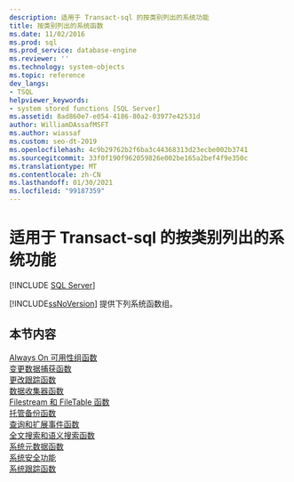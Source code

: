 ```yaml
---
description: 适用于 Transact-sql 的按类别列出的系统功能
title: 按类别列出的系统函数
ms.date: 11/02/2016
ms.prod: sql
ms.prod_service: database-engine
ms.reviewer: ''
ms.technology: system-objects
ms.topic: reference
dev_langs:
- TSQL
helpviewer_keywords:
- system stored functions [SQL Server]
ms.assetid: 8ad860e7-e054-4186-80a2-03977e42531d
author: WilliamDAssafMSFT
ms.author: wiassaf
ms.custom: seo-dt-2019
ms.openlocfilehash: 4c9b29762b2f6ba3c44368313d23ecbe002b3741
ms.sourcegitcommit: 33f0f190f962059826e002be165a2bef4f9e350c
ms.translationtype: MT
ms.contentlocale: zh-CN
ms.lasthandoff: 01/30/2021
ms.locfileid: "99187359"
---
```

# <a name="system-functions-by-category-for-transact-sql"></a>适用于 Transact-sql 的按类别列出的系统功能
[!INCLUDE [SQL Server](../../includes/applies-to-version/sqlserver.md)]

  [!INCLUDE[ssNoVersion](../../includes/ssnoversion-md.md)] 提供下列系统函数组。  
  
## <a name="in-this-section"></a>本节内容  
 [Always On 可用性组函数](../../relational-databases/system-functions/always-on-availability-groups-functions-transact-sql.md)  
 [变更数据捕获函数](../../relational-databases/system-functions/change-data-capture-functions-transact-sql.md)  
 [更改跟踪函数](../../relational-databases/system-functions/change-tracking-functions-transact-sql.md)  
 [数据收集器函数](../../relational-databases/system-functions/data-collector-functions-transact-sql.md)  
 [Filestream 和 FileTable 函数](../../relational-databases/system-functions/filestream-and-filetable-functions-transact-sql.md)  
 [托管备份函数](../../relational-databases/system-functions/managed-backup-functions-transact-sql.md)  
 [查询和扩展事件函数](../../relational-databases/system-functions/sys-fn-get-sql-transact-sql.md)  
 [全文搜索和语义搜索函数](../../relational-databases/system-functions/full-text-search-and-semantic-search-functions-transact-sql.md)  
 [系统元数据函数](../../relational-databases/system-functions/system-metadata-functions.md)  
 [系统安全功能](../../relational-databases/system-functions/system-security-functions.md)  
 [系统跟踪函数](../../relational-databases/system-functions/system-trace-functions.md)  
  
